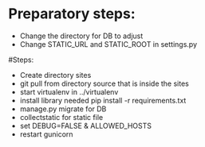 # Preparatory steps:
* Change the directory for DB to adjust
* Change STATIC_URL and STATIC_ROOT in settings.py

#Steps:
* Create directory sites
* git pull from directory source that is inside the sites
* start virtualenv in ../virtualenv
* install library needed pip install -r requirements.txt 
* manage.py migrate for DB
* collectstatic for static file
* set DEBUG=FALSE & ALLOWED_HOSTS
* restart gunicorn
